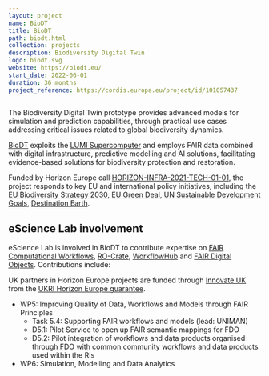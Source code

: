 ```yaml
---
layout: project
name: BioDT
title: BioDT
path: biodt.html
collection: projects
description: Biodiversity Digital Twin
logo: biodt.svg
website: https://biodt.eu/
start_date: 2022-06-01
duration: 36 months
project_reference: https://cordis.europa.eu/project/id/101057437
---
```


The Biodiversity Digital Twin prototype provides advanced models for simulation and prediction capabilities, through practical use cases addressing critical issues related to global biodiversity dynamics.

[BioDT](https://biodt.eu/) exploits the [LUMI Supercomputer](https://www.lumi-supercomputer.eu/) and employs FAIR data combined with digital infrastructure, predictive modelling and AI solutions, facilitating evidence-based solutions for biodiversity protection and restoration.

Funded by Horizon Europe call [HORIZON-INFRA-2021-TECH-01-01](https://ec.europa.eu/info/funding-tenders/opportunities/portal/screen/opportunities/topic-details/horizon-infra-2021-tech-01-01), the project responds to key EU and international policy initiatives, including the [EU Biodiversity Strategy 2030](https://environment.ec.europa.eu/strategy/biodiversity-strategy-2030_en), [EU Green Deal](https://ec.europa.eu/info/strategy/priorities-2019-2024/european-green-deal_en), [UN Sustainable Development Goals](https://sdgs.un.org/goals), [Destination Earth](https://digital-strategy.ec.europa.eu/en/policies/destination-earth).

## eScience Lab involvement

eScience Lab is involved in BioDT to contribute expertise on [FAIR Computational Workflows](https://workflows.community/groups/fair/), [RO-Crate](https://w3id.org/ro/crate), [WorkflowHub](/products/workflowhub/) and [FAIR Digital Objects](https://fairdo.org/). Contributions include:

UK partners in Horizon Europe projects are funded through [Innovate UK](https://www.ukri.org/councils/innovate-uk/) from the [UKRI Horizon Europe guarantee](https://www.ukri.org/apply-for-funding/apply-for-horizon-europe-guarantee-funding/).

* WP5: Improving Quality of Data, Workflows and Models through FAIR Principles
  - Task 5.4: Supporting FAIR workflows and models (lead: UNIMAN)
  - D5.1: Pilot Service to open up FAIR semantic mappings for FDO 
  - D5.2: Pilot integration of workflows and data products organised through FDO with common community workflows and data products used within the RIs
* WP6: Simulation, Modelling and Data Analytics

